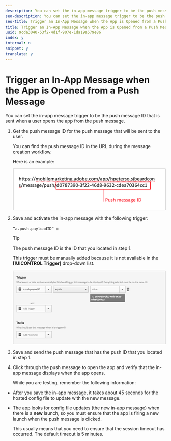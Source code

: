 ```yaml
---
description: You can set the in-app message trigger to be the push message ID that is sent when a user opens the app from the push message.
seo-description: You can set the in-app message trigger to be the push message ID that is sent when a user opens the app from the push message.
seo-title: Trigger an In-App Message when the App is Opened from a Push Message
title: Trigger an In-App Message when the App is Opened from a Push Message
uuid: 9cda3040-53f2-4d1f-907e-1da19a579e86
index: y
internal: n
snippet: y
translate: y
---
```


# Trigger an In-App Message when the App is Opened from a Push Message

You can set the in-app message trigger to be the push message ID that is sent when a user opens the app from the push message.

1. Get the push message ID for the push message that will be sent to the user.

   You can find the push message ID in the URL during the message creation workflow.

   Here is an example:

   <a id="fig_9FFB80B416644145BAC0D6C7A3FF1E81"></a>

   ![](assets/brandon_task1.png) 

1. Save and activate the in-app message with the following trigger:

   `“a.push.payloadID” =`

   >[!TIP]
   >
   >The push message ID is the ID that you located in step 1.

   This trigger must be manually added because it is not available in the **[!UICONTROL Trigger]** drop-down list.

   <a id="fig_527C9CBFA7CA44C396F52F814DCD6340"></a>

   ![](assets/brandon_task2.png) 

1. Save and send the push message that has the push ID that you located in step 1.
1. Click through the push message to open the app and verify that the in-app message displays when the app opens.

   While you are testing, remember the following information:

* After you save the in-app message, it takes about 45 seconds for the hosted config file to update with the new message. 
* The app looks for config file updates (the new in-app message) when there is a **new** launch, so you must ensure that the app is firing a new launch when the push message is clicked.

  This usually means that you need to ensure that the session timeout has occurred. The default timeout is 5 minutes.

